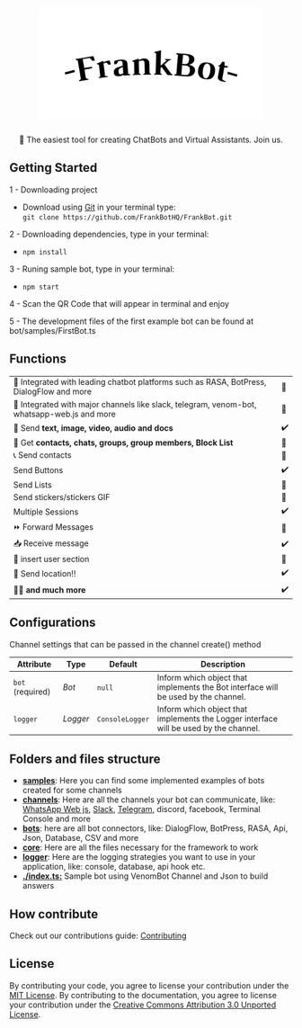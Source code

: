 <h1 align="center">
<img src="https://github.com/FrankBotHQ/brands/blob/main/frankbot/FrankBot-500x250.png" width="400" alt="FrankBot">
</h1>
<p align="center">🎃 The easiest tool for creating ChatBots and Virtual Assistants. Join us.</p>

## Getting Started

1 - Downloading project

- Download using [Git](https://git-scm.com/) in your terminal type:<br>
  `git clone https://github.com/FrankBotHQ/FrankBot.git`

2 - Downloading dependencies, type in your terminal: <br>

- `npm install` <br>

3 - Runing sample bot, type in your terminal: <br>

- `npm start` <br>

4 - Scan the QR Code that will appear in terminal and enjoy

5 - The development files of the first example bot can be found at bot/samples/FirstBot.ts

## Functions

|                                                                                             |     |
| ------------------------------------------------------------------------------------------- | --- |
| 🤖 Integrated with leading chatbot platforms such as RASA, BotPress, DialogFlow and more    | 🚧  |
| 🐙 Integrated with major channels like slack, telegram, venom-bot, whatsapp-web.js and more | 🚧  |
| 📁 Send **text, image, video, audio and docs**                                              | ✔️  |
| 👥 Get **contacts, chats, groups, group members, Block List**                               | 🚧  |
| 📞 Send contacts                                                                            | 🚧  |
| Send Buttons                                                                                | ✔️  |
| Send Lists                                                                                  | 🚧  |
| Send stickers/stickers GIF                                                                  | 🚧  |
| Multiple Sessions                                                                           | ✔️  |
| ⏩ Forward Messages                                                                         | 🚧  |
| 📥 Receive message                                                                          | ✔️  |
| 👤 insert user section                                                                      | 🚧  |
| 📍 Send location!!                                                                          | ✔️  |
| 🎃🎃 **and much more**                                                                      | ✔️  |

## Configurations

Channel settings that can be passed in the channel create() method

| Attribute        | Type     | Default         | Description                                                                           |
| ---------------- | -------- | --------------- | ------------------------------------------------------------------------------------- |
| `bot` (required) | _Bot_    | `null`          | Inform which object that implements the Bot interface will be used by the channel.    |
| `logger`         | _Logger_ | `ConsoleLogger` | Inform which object that implements the Logger interface will be used by the channel. |

## Folders and files structure

- **[samples](https://github.com/FrankBotHQ/FrankBot/tree/main/samples)**: Here you can find some implemented examples of bots created for some channels
- **[channels](https://github.com/FrankBotHQ/FrankBot/tree/main/channels)**: Here are all the channels your bot can communicate, like: [WhatsApp Web js](https://github.com/pedroslopez/whatsapp-web.js/), [Slack](https://slack.com/), [Telegram](https://web.telegram.org/), discord, facebook, Terminal Console and more
- **[bots](https://github.com/FrankBotHQ/FrankBot/tree/main/bots)**: here are all bot connectors, like: DialogFlow, BotPress, RASA, Api, Json, Database, CSV and more
- **[core](https://github.com/FrankBotHQ/FrankBot/tree/main/core)**: Here are all the files necessary for the framework to work
- **[logger](https://github.com/FrankBotHQ/FrankBot/tree/main/logger)**: Here are the logging strategies you want to use in your application, like: console, database, api hook etc.
- **[./index.ts:](https://github.com/FrankBotHQ/FrankBot/blob/main/index.ts)** Sample bot using VenomBot Channel and Json to build answers

## How contribute

Check out our contributions guide: [Contributing](CONTRIBUTING.md)

## License

By contributing your code, you agree to license your contribution under the [MIT License](LICENSE).
By contributing to the documentation, you agree to license your contribution under the [Creative Commons Attribution 3.0 Unported License](https://creativecommons.org/licenses/by/3.0/).
